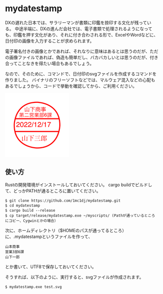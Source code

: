# mydatestamp

DXの遅れた日本では、サラリーマンが書類に印鑑を捺印する文化が残っている。
中途半端に、DXの進んだ会社では、電子書類で処理されるようになっても、印鑑を押す文化があり、それに付き合わされる形で、ExcelやWordなどに、日付印の画像を入力することが求められます。

電子署名付きの画像とかであれば、それなりに意味はあるとは思うのだが、ただの画像ファイルであれば、偽造も簡単だし、バカバカしいとは思うのだが、付き合ってことなきを得たい場合もあるでしょう。

なので、そのために、コマンドで、日付印のsvgファイルを作成するコマンドを作りました。
バイナリのフリーソフトなどでは、マルウェア混入などの心配もあるでしょうから、コードで挙動を確認してから、ご利用ください。

![出力サンプル](./sample.png) 

## 使い方

Rustの開発環境がインストールしておいてください。
cargo buildでビルドして、どっかPATHが通るところに置いてください。

```
$ git clone https://github.com/1mc1dj/mydatestamp.git
$ cd mydatestamp
$ cargo build --release
$ cp target/release/mydatestamp.exe ~/myscripts/ (Pathが通っているところにコピー、Cygwinとかの場合）
```

次に、ホームディレクトリ（$HOMEのパスが通ってるところ）に、.mydatestampというファイルを作って、

```
山本商事
営業3部6課
山下一郎
```
とか書いて、UTF8で保存しておいてください。

そうすれば、以下のように、実行すると、svgファイルが作成されます。

```
$ mydatestamp.exe test.svg
```

